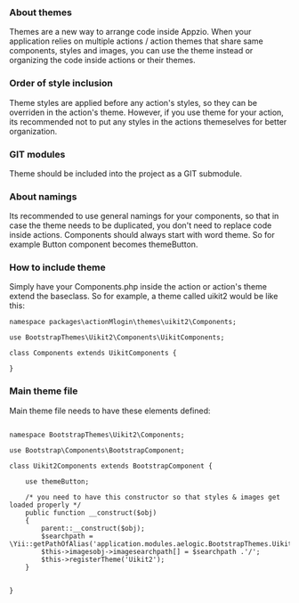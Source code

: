 ### About themes

Themes are a new way to arrange code inside Appzio. When your application relies on multiple actions / action themes that share same components, styles and images, you can use the theme instead or organizing the code inside actions or their themes.

### Order of style inclusion

Theme styles are applied before any action's styles, so they can be overriden in the action's theme. However, if you use theme for your action, its recommended not to put any styles in the actions themeselves for better organization.

### GIT modules

Theme should be included into the project as a GIT submodule.

### About namings

Its recommended to use general namings for your components, so that in case the theme needs to be duplicated, you don't need to replace code inside actions. Components should always start with word theme. So for example Button component becomes themeButton.

### How to include theme

Simply have your Components.php inside the action or action's theme extend the baseclass. So for example, a theme called uikit2 would be like this:

~~~~
namespace packages\actionMlogin\themes\uikit2\Components;

use BootstrapThemes\Uikit2\Components\UikitComponents;

class Components extends UikitComponents {

}
~~~~

### Main theme file

Main theme file needs to have these elements defined:

~~~~

namespace BootstrapThemes\Uikit2\Components;

use Bootstrap\Components\BootstrapComponent;

class Uikit2Components extends BootstrapComponent {

    use themeButton;

    /* you need to have this constructor so that styles & images get loaded properly */
    public function __construct($obj)
    {
        parent::__construct($obj);
        $searchpath = \Yii::getPathOfAlias('application.modules.aelogic.BootstrapThemes.Uikit2.Images');
        $this->imagesobj->imagesearchpath[] = $searchpath .'/';
        $this->registerTheme('Uikit2');
    }


}
~~~~
